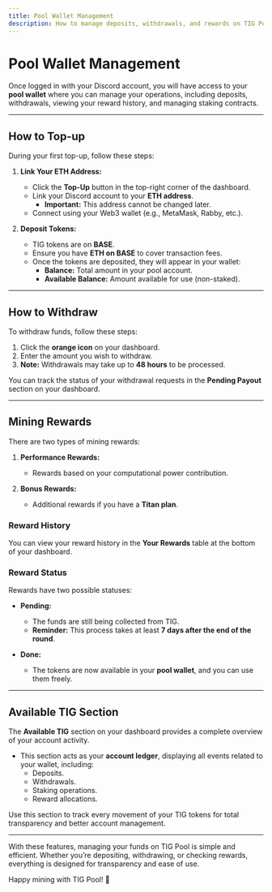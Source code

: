 ```yaml
---
title: Pool Wallet Management  
description: How to manage deposits, withdrawals, and rewards on TIG Pool.  
---
```


# Pool Wallet Management  

Once logged in with your Discord account, you will have access to your **pool wallet** where you can manage your operations, including deposits, withdrawals, viewing your reward history, and managing staking contracts.  

---

## How to Top-up

During your first top-up, follow these steps:  

1. **Link Your ETH Address:**  
   - Click the **Top-Up** button in the top-right corner of the dashboard.  
   - Link your Discord account to your **ETH address**.  
     - **Important:** This address cannot be changed later.  
   - Connect using your Web3 wallet (e.g., MetaMask, Rabby, etc.).  

2. **Deposit Tokens:**  
   - TIG tokens are on **BASE**.  
   - Ensure you have **ETH on BASE** to cover transaction fees.  
   - Once the tokens are deposited, they will appear in your wallet:  
     - **Balance:** Total amount in your pool account.  
     - **Available Balance:** Amount available for use (non-staked).  

---

## How to Withdraw  

To withdraw funds, follow these steps:  

1. Click the **orange icon** on your dashboard.  
2. Enter the amount you wish to withdraw.  
3. **Note:** Withdrawals may take up to **48 hours** to be processed.  

You can track the status of your withdrawal requests in the **Pending Payout** section on your dashboard.  

---

## Mining Rewards  

There are two types of mining rewards:  

1. **Performance Rewards:**  
   - Rewards based on your computational power contribution.  

2. **Bonus Rewards:**  
   - Additional rewards if you have a **Titan plan**.  

### Reward History  

You can view your reward history in the **Your Rewards** table at the bottom of your dashboard.  

### Reward Status  

Rewards have two possible statuses:  

- **Pending:**  
  - The funds are still being collected from TIG.  
  - **Reminder:** This process takes at least **7 days after the end of the round**.  

- **Done:**  
  - The tokens are now available in your **pool wallet**, and you can use them freely.  

---

## Available TIG Section  

The **Available TIG** section on your dashboard provides a complete overview of your account activity.  
- This section acts as your **account ledger**, displaying all events related to your wallet, including:  
  - Deposits.  
  - Withdrawals.  
  - Staking operations.  
  - Reward allocations.  

Use this section to track every movement of your TIG tokens for total transparency and better account management.  

---

With these features, managing your funds on TIG Pool is simple and efficient. Whether you’re depositing, withdrawing, or checking rewards, everything is designed for transparency and ease of use.  

Happy mining with TIG Pool! 🚀  
